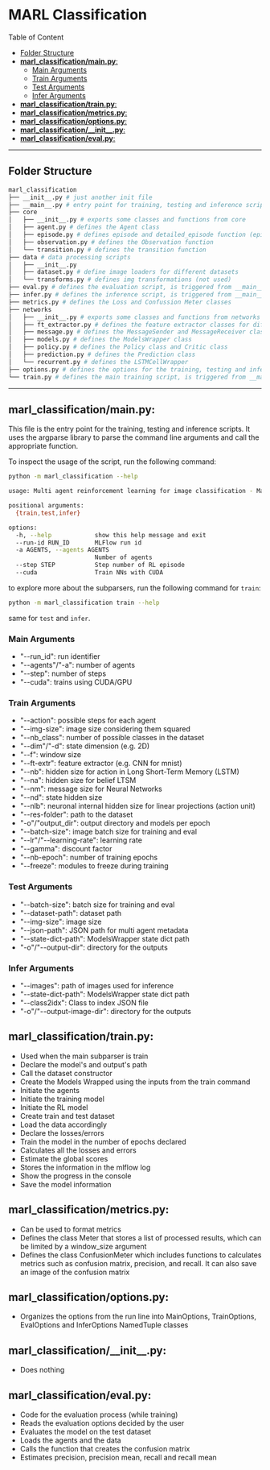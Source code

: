 # MARL Classification <!-- omit in toc -->

Table of Content

- [Folder Structure](#folder-structure)
- [**marl\_classification/__main__.py**:](#marl_classificationmainpy)
  - [Main Arguments](#main-arguments)
  - [Train Arguments](#train-arguments)
  - [Test Arguments](#test-arguments)
  - [Infer Arguments](#infer-arguments)
- [**marl\_classification/train.py**:](#marl_classificationtrainpy)
- [**marl\_classification/metrics.py**:](#marl_classificationmetricspy)
- [**marl\_classification/options.py**:](#marl_classificationoptionspy)
- [**marl\_classification/\_\_init\_\_.py**:](#marl_classification__init__py)
- [**marl\_classification/eval.py**:](#marl_classificationevalpy)


---

## Folder Structure

```bash
marl_classification
├── __init__.py # just another init file
├── __main__.py # entry point for training, testing and inference scripts
├── core
│   ├── __init__.py # exports some classes and functions from core
│   ├── agent.py # defines the Agent class
│   ├── episode.py # defines episode and detailed_episode function (episode_retry is not used)
│   ├── observation.py # defines the Observation function
│   └── transition.py # defines the transition function
├── data # data processing scripts
│   ├── __init__.py
│   ├── dataset.py # define image loaders for different datasets
│   └── transforms.py # defines img transformations (not used)
├── eval.py # defines the evaluation script, is triggered from __main__.py
├── infer.py # defines the inference script, is triggered from __main__.py
├── metrics.py # defines the Loss and Confussion Meter classes
├── networks
│   ├── __init__.py # exports some classes and functions from networks
│   ├── ft_extractor.py # defines the feature extractor classes for different datasets
│   ├── message.py # defines the MessageSender and MessageReceiver classes
│   ├── models.py # defines the ModelsWrapper class
│   ├── policy.py # defines the Policy class and Critic class
│   ├── prediction.py # defines the Prediction class
│   └── recurrent.py # defines the LSTMCellWrapper
├── options.py # defines the options for the training, testing and inference scripts
└── train.py # defines the main training script, is triggered from __main__.py
```

---



## **marl_classification/__main__.py**:
This file is the entry point for the training, testing and inference scripts. It uses the argparse library to parse the command line arguments and call the appropriate function.


To inspect the usage of the script, run the following command:

```bash
python -m marl_classification --help
```

```bash
usage: Multi agent reinforcement learning for image classification - Main [-h] --run-id RUN_ID [-a AGENTS] [--step STEP] [--cuda] {train,test,infer} ...

positional arguments:
  {train,test,infer}

options:
  -h, --help            show this help message and exit
  --run-id RUN_ID       MLFlow run id
  -a AGENTS, --agents AGENTS
                        Number of agents
  --step STEP           Step number of RL episode
  --cuda                Train NNs with CUDA
```

to explore more about the subparsers, run the following command for `train`:

```bash
python -m marl_classification train --help
```

same for `test` and `infer`.


### Main Arguments

- "--run_id": run identifier
- "--agents"/"-a": number of agents
- "--step": number of steps
- "--cuda": trains using CUDA/GPU

### Train Arguments

- "--action": possible steps for each agent
- "--img-size": image size considering them squared
- "--nb_class": number of possible classes in the dataset
- "--dim"/"-d": state dimension (e.g. 2D)
- "--f": window size
- "--ft-extr": feature extractor (e.g. CNN for mnist)
- "--nb": hidden size for action in Long Short-Term Memory (LSTM)
- "--na": hidden size for belief LTSM
- "--nm": message size for Neural Networks
- "--nd": state hidden size
- "--nlb": neuronal internal hidden size for linear projections (action unit)
- "--res-folder": path to the dataset
- "-o"/"output_dir": output directory and models per epoch
- "--batch-size": image batch size for training and eval
- "--lr"/"--learning-rate": learning rate
- "--gamma": discount factor
- "--nb-epoch": number of training epochs
- "--freeze": modules to freeze during training

### Test Arguments

- "--batch-size": batch size for training and eval
- "--dataset-path": dataset path
- "--img-size": image size
- "--json-path": JSON path for multi agent metadata
- "--state-dict-path": ModelsWrapper state dict path
- "-o"/"--output-dir": directory for the outputs

### Infer Arguments

- "--images": path of images used for inference
- "--state-dict-path": ModelsWrapper state dict path
- "--class2idx": Class to index JSON file
- "-o"/"--output-image-dir": directory for the outputs


## **marl_classification/train.py**:

- Used when the main subparser is train
- Declare the model's and output's path
- Call the dataset constructor
- Create the Models Wrapped using the inputs from the train command
- Initiate the agents
- Initiate the training model
- Initiate the RL model
- Create train and test dataset
- Load the data accordingly
- Declare the losses/errors
- Train the model in the number of epochs declared
- Calculates all the losses and errors
- Estimate the global scores
- Stores the information in the mlflow log
- Show the progress in the console
- Save the model information

## **marl_classification/metrics.py**:

- Can be used to format metrics
- Defines the class Meter that stores a list of processed results, which can be limited by a window_size argument
- Defines the class ConfusionMeter which includes functions to calculates metrics such as confusion matrix, precision, and recall. It can also save an image of the confusion matrix

## **marl_classification/options.py**:
- Organizes the options from the run line into MainOptions, TrainOptions, EvalOptions and InferOptions NamedTuple classes

## **marl_classification/\_\_init__.py**:
- Does nothing

## **marl_classification/eval.py**:
- Code for the evaluation process (while training)
- Reads the evaluation options decided by the user
- Evaluates the model on the test dataset
- Loads the agents and the data
- Calls the function that creates the confusion matrix
- Estimates precision, precision mean, recall and recall mean
